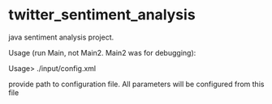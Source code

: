 # twitter_sentiment_analysis
java sentiment analysis project.


Usage (run Main, not Main2. Main2 was for debugging):

Usage> ./input/config.xml

provide path to configuration file. All parameters will be configured from this file


